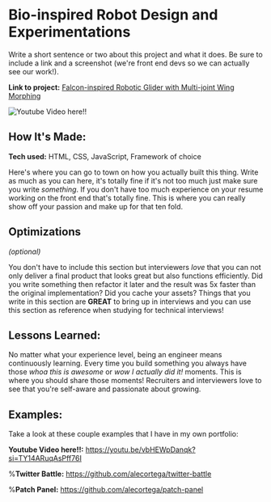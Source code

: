 # Bio-inspired Robot Design and Experimentations
Write a short sentence or two about this project and what it does. Be sure to include a link and a screenshot (we're front end devs so we can actually see our work!).

**Link to project:** <a href="https://github.com/helenwanghh/Bioinspired-Robot-Design-and-Experimentations/blob/main/Falcon-inspired%20Robotic%20Glider%20with%20Multi-joint%20Wing%20Morphing%20Final%20Report.pdf">Falcon-inspired Robotic Glider with Multi-joint
Wing Morphing</a>

![Youtube Video here!!]([http://placecorgi.com/1200/650])

## How It's Made:

**Tech used:** HTML, CSS, JavaScript, Framework of choice

Here's where you can go to town on how you actually built this thing. Write as much as you can here, it's totally fine if it's not too much just make sure you write *something*. If you don't have too much experience on your resume working on the front end that's totally fine. This is where you can really show off your passion and make up for that ten fold.

## Optimizations
*(optional)*

You don't have to include this section but interviewers *love* that you can not only deliver a final product that looks great but also functions efficiently. Did you write something then refactor it later and the result was 5x faster than the original implementation? Did you cache your assets? Things that you write in this section are **GREAT** to bring up in interviews and you can use this section as reference when studying for technical interviews!

## Lessons Learned:

No matter what your experience level, being an engineer means continuously learning. Every time you build something you always have those *whoa this is awesome* or *wow I actually did it!* moments. This is where you should share those moments! Recruiters and interviewers love to see that you're self-aware and passionate about growing.

## Examples:
Take a look at these couple examples that I have in my own portfolio:

**Youtube Video here!!:** https://youtu.be/vbHEWpDanqk?si=TY14ARuqAsPff76I

%**Twitter Battle:** https://github.com/alecortega/twitter-battle

%**Patch Panel:** https://github.com/alecortega/patch-panel


